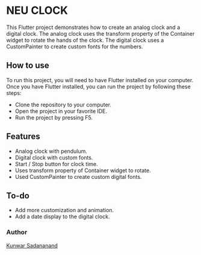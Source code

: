 # NEU CLOCK

This Flutter project demonstrates how to create an analog clock and a digital clock. The analog clock uses the transform property of the Container widget to rotate the hands of the clock. The digital clock uses a CustomPainter to create custom fonts for the numbers.

## How to use

To run this project, you will need to have Flutter installed on your computer. Once you have Flutter installed, you can run the project by following these steps:

- Clone the repository to your computer.
- Open the project in your favorite IDE.
- Run the project by pressing F5.

## Features

- Analog clock with pendulum.
- Digital clock with custom fonts.
- Start / Stop button for clock time.
- Uses transform property of Container widget to rotate.
- Used CustomPainter to create custom digital fonts.

## To-do

- Add more customization and animation.
- Add a date display to the digital clock.

### Author
[Kunwar Sadananand](https://www.linkedin.com/in/ksadanand/)

